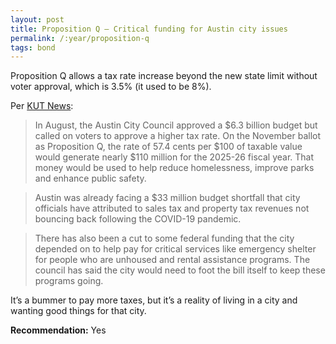 ```yaml
---
layout: post
title: Proposition Q – Critical funding for Austin city issues
permalink: /:year/proposition-q
tags: bond
---
```


Proposition Q allows a tax rate increase beyond the new state limit without
voter approval, which is 3.5% (it used to be 8%).

Per [KUT News][KU]:

> In August, the Austin City Council approved a $6.3 billion budget but called
> on voters to approve a higher tax rate. On the November ballot as Proposition
> Q, the rate of 57.4 cents per $100 of taxable value would generate nearly $110
> million for the 2025-26 fiscal year. That money would be used to help reduce
> homelessness, improve parks and enhance public safety.

> Austin was already facing a $33 million budget shortfall that city officials
> have attributed to sales tax and property tax revenues not bouncing back
> following the COVID-19 pandemic.

> There has also been a cut to some federal funding that the city depended on to
> help pay for critical services like emergency shelter for people who are
> unhoused and rental assistance programs. The council has said the city would
> need to foot the bill itself to keep these programs going.

It’s a bummer to pay more taxes, but it’s a reality of living in a city and
wanting good things for that city.

**Recommendation:** Yes

[KU]: https://www.kut.org/austin/2025-10-16/austin-texas-election-2025-prop-q-property-tax-increase-explained
